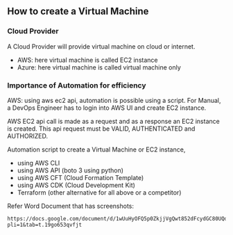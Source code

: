 ## How to create a Virtual Machine
### Cloud Provider
A Cloud Provider will provide virtual machine on cloud or internet.
- AWS: here virtual machine is called EC2 instance
- Azure: here virtual machine is called virtual machine only

### Importance of Automation for efficiency
AWS: using aws ec2 api, automation is possible using a script. For Manual, a DevOps Engineer has to login into AWS UI and create EC2 instance.

AWS EC2 api call is made as a request and as a response an EC2 instance is created.
This api request must be VALID, AUTHENTICATED and AUTHORIZED.

Automation script to create a Virtual Machine or EC2 instance,
- using AWS CLI
- using AWS API (boto 3 using python)
- using AWS CFT (Cloud Formation Template)
- using AWS CDK (Cloud Development Kit)
- Terraform (other alternative for all above or a competitor)

Refer Word Document that has screenshots: 
```
https://docs.google.com/document/d/1wUuHyOFQ5p0ZkjjVgQwt852dFcydGC80UQd3zFRNOWI/edit?pli=1&tab=t.19go653qvfjt
````